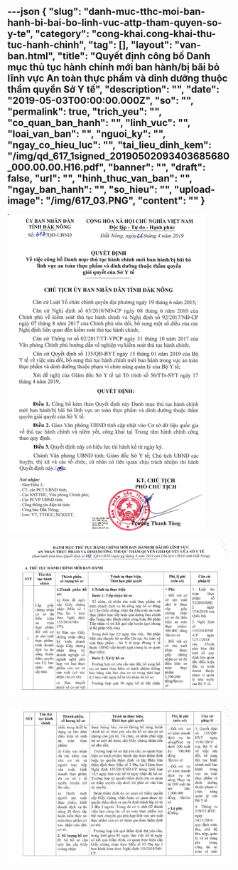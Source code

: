 ---json
{
    "slug": "danh-muc-tthc-moi-ban-hanh-bi-bai-bo-linh-vuc-attp-tham-quyen-so-y-te",
    "category": "cong-khai.cong-khai-thu-tuc-hanh-chinh",
    "tag": [],
    "layout": "van-ban.html",
    "title": "Quyết định công bố Danh mục thủ tục hành chính mới ban hành/bị bãi bỏ lĩnh vực An toàn thực phẩm và dinh dưỡng thuộc thẩm quyền Sở Y tế",
    "description": "",
    "date": "2019-05-03T00:00:00.000Z",
    "so": "",
    "permalink": true,
    "trich_yeu": "",
    "co_quan_ban_hanh": "",
    "linh_vuc": "",
    "loai_van_ban": "",
    "nguoi_ky": "",
    "ngay_co_hieu_luc": "",
    "tai_lieu_dinh_kem": "/img/qd_617_1signed_20190502093403685680_000.00.00.H16.pdf",
    "banner": "",
    "draft": false,
    "url": "",
    "hinh_thuc_van_ban": "",
    "ngay_ban_hanh": "",
    "so_hieu": "",
    "upload-image": "/img/617_03.PNG",
    "__content__": ""
}
---
<p><img alt="" src="/img/617_01.PNG" /></p>

<p><img alt="" src="/img/617_02.PNG" /></p>

<p><img alt="" src="/img/617_03.PNG" /></p>
